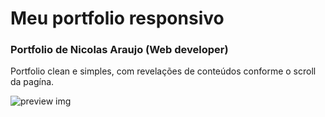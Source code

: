 # Meu portfolio responsivo
### Portfolio de Nicolas Araujo (Web developer)

Portfolio clean e simples, com revelações de conteúdos conforme o scroll da pagína.

![preview img](/preview.png)
